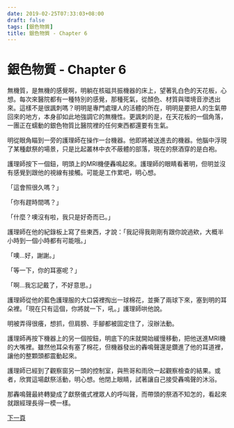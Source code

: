```yaml
---
date: 2019-02-25T07:33:03+08:00
draft: false
tags: [銀色物質]
title: 銀色物質 - Chapter 6
---
```


# 銀色物質 - Chapter 6

無機質，是無機的感覺啊，明躺在核磁共振機器的床上，望著乳白色的天花板，心想。每次來醫院都有一種特別的感覺，那種死氣，從顏色、材質與環境音滲透出來。這樣不是很諷刺嗎？明明是專門處理人的活體的所在，明明是要把人的生氣帶回來的地方，本身卻如此地強調它的無機性。更諷刺的是，在天花板的一個角落，一團正在蠕動的銀色物質比醫院裡的任何東西都還要有生氣。

明從眼角瞄到一旁的護理師在操作一台機器。他即將被送進去的機器。他腦中浮現了某種獻祭的場景，只是比起叢林中衣不蔽體的部落，現在的祭酒穿的是白袍。

護理師按下一個鈕，明頭上的MRI機便轟鳴起來。護理師的眼睛看著明，但明並沒有感覺到跟他的視線有接觸。可能是工作累吧，明心想。

「這會照很久嗎？」

「你有趕時間嗎？」

「什麼？噢沒有啦，我只是好奇而已。」

護理師在他的紀錄板上寫了些東西，才說：「我記得我剛剛有跟你說過欸，大概半小時到一個小時都有可能哦。」

「噢...好，謝謝。」

「等一下，你的耳塞呢？」

「啊...我忘記戴了，不好意思。」

護理師從他的藍色護理服的大口袋裡掏出一球棉花，並撕了兩球下來，塞到明的耳朵裡。「現在只有這個，你將就一下，吼。」護理師哄他說。

明被弄得很癢，想抓，但肩膀、手腳都被固定住了，沒辦法動。

護理師再按下機器上的另一個按鈕，明底下的床就開始緩慢移動，把他送進MRI機的大嘴裡。雖然他耳朵有塞了棉花，但機器發出的轟鳴聲還是鑽進了他的耳道裡，讓他的整顆頭都震動起來。

護理師已經到了觀察窗另一頭的控制室，與熊哥和雨欣一起觀察檢查的結果。或者，欣賞這場獻祭活動，明心想。他閉上眼睛，試著讓自己接受轟鳴聲的沐浴。

那轟鳴聲最終轉變成了獻祭儀式裡眾人的呼叫聲，而帶頭的祭酒不知怎的，看起來就跟經理長得一模一樣。

[下一頁][1]

[1]:	/short-stories/silver-matter_page-7.md